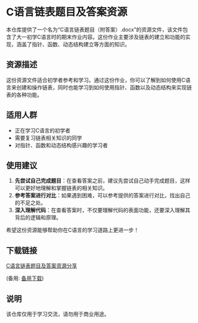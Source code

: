 # C语言链表题目及答案资源

本仓库提供了一个名为“C语言链表题目（附答案）.docx”的资源文件，该文件包含了大一初学C语言时的期末作业内容。这份作业主要涉及链表的建立和功能的实现，涵盖了指针、函数、动态结构建立等方面的知识。

## 资源描述

这份资源文件适合初学者参考和学习。通过这份作业，你可以了解到如何使用C语言来创建和操作链表，同时也能学习到如何使用指针、函数以及动态结构来实现链表的各种功能。

## 适用人群

- 正在学习C语言的初学者
- 需要复习链表相关知识的同学
- 对指针、函数和动态结构感兴趣的学习者

## 使用建议

1. **先尝试自己完成题目**：在查看答案之前，建议先尝试自己动手完成题目，这样可以更好地理解和掌握链表的相关知识。
2. **参考答案进行对比**：如果遇到困难，可以参考提供的答案进行对比，找出自己的不足之处。
3. **深入理解代码**：在查看答案时，不仅要理解代码的表面功能，还要深入理解其背后的逻辑和原理。

希望这份资源能够帮助你在C语言的学习道路上更进一步！

## 下载链接
[C语言链表题目及答案资源分享](https://pan.quark.cn/s/575f371b8df9) 

(备用: [备用下载](https://pan.baidu.com/s/1zyWi-02Mrf8rv3qhj0IruQ?pwd=1234))

## 说明

该仓库仅用于学习交流，请勿用于商业用途。
